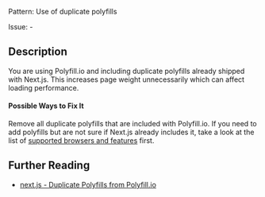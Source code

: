 Pattern: Use of duplicate polyfills

Issue: -

## Description

You are using Polyfill.io and including duplicate polyfills already shipped with Next.js. This increases page weight unnecessarily which can affect loading performance.

#### Possible Ways to Fix It

Remove all duplicate polyfills that are included with Polyfill.io. If you need to add polyfills but are not sure if Next.js already includes it, take a look at the list of [supported browsers and features](https://nextjs.org/docs/basic-features/supported-browsers-features) first.

## Further Reading

* [next.js - Duplicate Polyfills from Polyfill.io](https://nextjs.org/docs/messages/no-unwanted-polyfillio)